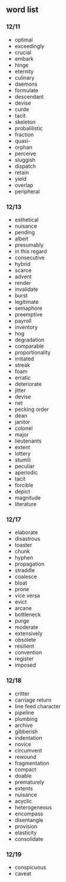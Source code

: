 ## word list

### 12/11

* optimal
* exceedingly
* crucial
* embark
* hinge
* eternity
* culinary
* daemons
* formulate
* descendant
* devise
* curde
* tacit
* skeleton
* probalilistic
* fraction
* quasi-
* orphan
* perceive
* sluggish
* dispatch
* retain
* yield
* overlap
* peripheral

### 12/13

* esthetical
* nuisance
* pending
* albeit
* presumably
* in this regard   
* consecutive
* hybrid
* scarce
* advent
* render
* invalidate
* burst
* legitimate
* semaphore
* preemptive
* payroll
* inventory
* hog
* degradation
* comparable
* proportionality
* irritated
* streak
* foam
* erratic
* deteriorate
* jitter
* devise
* net
* pecking order
* dean
* janitor
* colonel
* major
* lieutenants
* extent
* lottery
* stumili
* peculiar
* aperiodic
* tacit
* forcible
* depict
* magnitude
* literature


































### 12/17

* elaborate
* disastrous
* toaster
* chunk
* hyphen
* propagation
* straddle
* coalesce
* bloat
* prone
* vice versa
* evict
* arcane
* bottleneck
* purge
* moderate
* extensively
* obsolete
* resilient
* convention
* register
* imposed











### 12/18

* critter
* carriage return 
* line feed character
* pipeline
* plumbing
* archive
* gibberish
* indentation
* novice
* circumvent
* rewound
* fragmentation
* compact
* doable
* prematurely
* extents
* nuisance
* acyclic
* heterogeneous
* encompass
* disentangle
* provision
* elasticity
* consolidate








### 12/19

* conspicuous
* caveat

















































